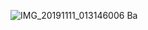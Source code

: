 
![IMG_20191111_013146006](https://user-images.githubusercontent.com/36270192/68993274-68a1a600-0833-11ea-8090-d8a86165839a.jpg)
Ba
